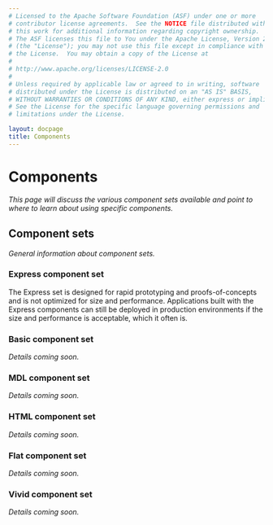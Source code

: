 ```yaml
---
# Licensed to the Apache Software Foundation (ASF) under one or more
# contributor license agreements.  See the NOTICE file distributed with
# this work for additional information regarding copyright ownership.
# The ASF licenses this file to You under the Apache License, Version 2.0
# (the "License"); you may not use this file except in compliance with
# the License.  You may obtain a copy of the License at
# 
# http://www.apache.org/licenses/LICENSE-2.0
# 
# Unless required by applicable law or agreed to in writing, software
# distributed under the License is distributed on an "AS IS" BASIS,
# WITHOUT WARRANTIES OR CONDITIONS OF ANY KIND, either express or implied.
# See the License for the specific language governing permissions and
# limitations under the License.

layout: docpage
title: Components
---
```

# Components

*This page will discuss the various component sets available and point to where to learn about using specific components.*

## Component sets
*General information about component sets.*

### Express component set
The Express set is designed for rapid prototyping and proofs-of-concepts and is not optimized for size and performance. Applications built with the Express components can still be deployed in production environments if the size and performance is acceptable, which it often is.

### Basic component set
*Details coming soon.*

### MDL component set
*Details coming soon.*

### HTML component set
*Details coming soon.*

### Flat component set
*Details coming soon.*

### Vivid component set
*Details coming soon.*
